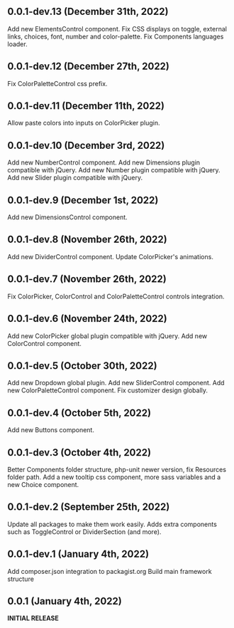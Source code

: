 ## 0.0.1-dev.13 (December 31th, 2022)
Add new ElementsControl component.
Fix CSS displays on toggle, external links, choices, font, number and color-palette.
Fix Components languages loader.

## 0.0.1-dev.12 (December 27th, 2022)
Fix ColorPaletteControl css prefix.

## 0.0.1-dev.11 (December 11th, 2022)
Allow paste colors into inputs on ColorPicker plugin.

## 0.0.1-dev.10 (December 3rd, 2022)
Add new NumberControl component.
Add new Dimensions plugin compatible with jQuery.
Add new Number plugin compatible with jQuery.
Add new Slider plugin compatible with jQuery.

## 0.0.1-dev.9 (December 1st, 2022)
Add new DimensionsControl component.

## 0.0.1-dev.8 (November 26th, 2022)
Add new DividerControl component.
Update ColorPicker's animations.

## 0.0.1-dev.7 (November 26th, 2022)
Fix ColorPicker, ColorControl and ColorPaletteControl controls integration.

## 0.0.1-dev.6 (November 24th, 2022)
Add new ColorPicker global plugin compatible with jQuery.
Add new ColorControl component.

## 0.0.1-dev.5 (October 30th, 2022)
Add new Dropdown global plugin.
Add new SliderControl component.
Add new ColorPaletteControl component.
Fix customizer design globally.

## 0.0.1-dev.4 (October 5th, 2022)
Add new Buttons component.

## 0.0.1-dev.3 (October 4th, 2022)
Better Components folder structure, php-unit newer version, fix Resources folder path.
Add a new tooltip css component, more sass variables and a new Choice component.

## 0.0.1-dev.2 (September 25th, 2022)
Update all packages to make them work easily.
Adds extra components such as ToggleControl or DividerSection (and more).

## 0.0.1-dev.1 (January 4th, 2022)
Add composer.json integration to packagist.org
Build main framework structure

## 0.0.1 (January 4th, 2022)
**INITIAL RELEASE**

